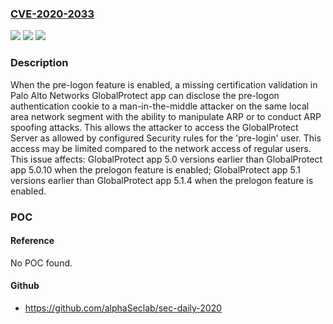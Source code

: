 ### [CVE-2020-2033](https://cve.mitre.org/cgi-bin/cvename.cgi?name=CVE-2020-2033)
![](https://img.shields.io/static/v1?label=Product&message=GlobalProtect%20App&color=blue)
![](https://img.shields.io/static/v1?label=Version&message=5.1%3C%205.1.4%20&color=brighgreen)
![](https://img.shields.io/static/v1?label=Vulnerability&message=CWE-295%20Improper%20Certificate%20Validation&color=brighgreen)

### Description

When the pre-logon feature is enabled, a missing certification validation in Palo Alto Networks GlobalProtect app can disclose the pre-logon authentication cookie to a man-in-the-middle attacker on the same local area network segment with the ability to manipulate ARP or to conduct ARP spoofing attacks. This allows the attacker to access the GlobalProtect Server as allowed by configured Security rules for the 'pre-login' user. This access may be limited compared to the network access of regular users. This issue affects: GlobalProtect app 5.0 versions earlier than GlobalProtect app 5.0.10 when the prelogon feature is enabled; GlobalProtect app 5.1 versions earlier than GlobalProtect app 5.1.4 when the prelogon feature is enabled.

### POC

#### Reference
No POC found.

#### Github
- https://github.com/alphaSeclab/sec-daily-2020

